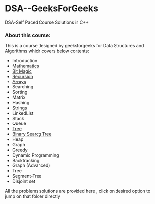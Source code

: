 # DSA--GeeksForGeeks
 DSA-Self Paced Course Solutions in C++


### About this course:  
This is a course designed by geeksforgeeks for Data Structures and Algorithms which covers below contents:  
+ Introduction
+ [Mathematics](Mathematics)
+ [Bit Magic](BitMagic)
+ [Recursion](Recursion)
+ [Arrays](Arrays)
+ Searching
+ Sorting
+ Matrix
+ Hashing
+ [Strings](Strings)
+ LinkedList
+ Stack
+ Queue
+ [Tree](Tree)
+ [Binary Searcg Tree](BST)
+ Heap
+ Graph
+ Greedy 
+ Dynamic Programming
+ Backtracking
+ Graph (Advanced)
+ Tree
+ Segment-Tree
+ Disjoint set

All the problems solutions are provided here , click on desired option to jump on that folder directly 


 
